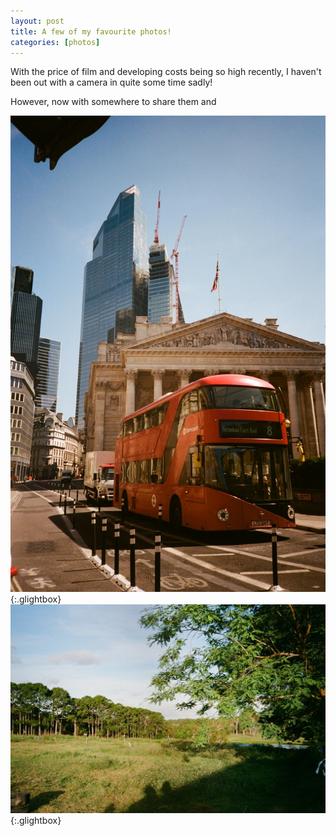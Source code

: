 ```yaml
---
layout: post
title: A few of my favourite photos!
categories: [photos]
---
```



With the price of film and developing costs being so high recently, I haven't been out with a camera in quite some time sadly!

However, now with somewhere to share them and 

![Photos](/assets/image/Bank.jpg){:.glightbox}
![Photos](assets/image/Wallaby.jpg){:.glightbox}
